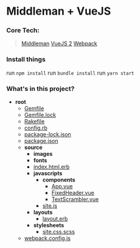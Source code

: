 # Middleman + VueJS

### Core Tech:
> [Middleman](http://middlemanapp.com)
> [VueJS 2](https://vuejs.org/)
> [Webpack](https://webpack.github.io/)

### Install things
run `npm install`
run `bundle install`
run `yarn start`

### What's in this project?

- __root__
  - [Gemfile](/Gemfile)
  - [Gemfile.lock](/Gemfile.lock)
  - [Rakefile](/Rakefile)
  - [config.rb](/config.rb)
  - [package-lock.json](/package-lock.json)
  - [package.json](/package.json)
  - __source__
    - __images__
    - __fonts__
    - [index.html.erb](/source/index.html.erb)
    - __javascripts__
      - __components__
        - [App.vue](/source/javascripts/components/App.vue)
        - [FixedHeader.vue](/source/javascripts/components/FixedHeader.vue)
        - [TextScrambler.vue](/source/javascripts/components/TextScrambler.vue)
      - [site.js](/source/javascripts/site.js)
    - __layouts__
      - [layout.erb](/source/layouts/layout.erb)
    - __stylesheets__
      - [site.css.scss](/source/stylesheets/site.css.scss)
  - [webpack.config.js](/webpack.config.js)